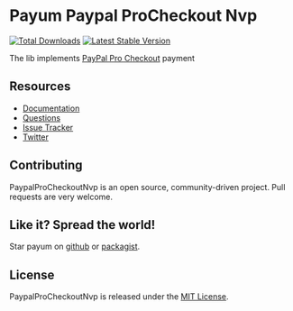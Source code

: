 # Payum Paypal ProCheckout Nvp
[![Total Downloads](https://poser.pugx.org/payum/paypal-pro-checkout-nvp/d/total.png)](https://packagist.org/packages/payum/paypal-pro-checkout-nvp) [![Latest Stable Version](https://poser.pugx.org/payum/paypal-pro-checkout-nvp/version.png)](https://packagist.org/packages/payum/paypal-pro-checkout-nvp)

The lib implements [PayPal Pro Checkout](https://www.paypalobjects.com/webstatic/en_US/developer/docs/pdf/payflowgateway_guide.pdf) payment

## Resources

* [Documentation](http://payum.forma-dev.com/documentation#PaypalProCheckoutNvp)
* [Questions](http://stackoverflow.com/questions/tagged/payum)
* [Issue Tracker](https://github.com/Payum/Payum/issues)
* [Twitter](https://twitter.com/payumphp)

## Contributing

PaypalProCheckoutNvp is an open source, community-driven project. Pull requests are very welcome.

## Like it? Spread the world!

Star payum on [github](https://github.com/Payum/PaypalProCheckoutNvp) or [packagist](https://packagist.org/packages/payum/paypal-pro-checkout-nvp).

## License

PaypalProCheckoutNvp is released under the [MIT License](LICENSE).

